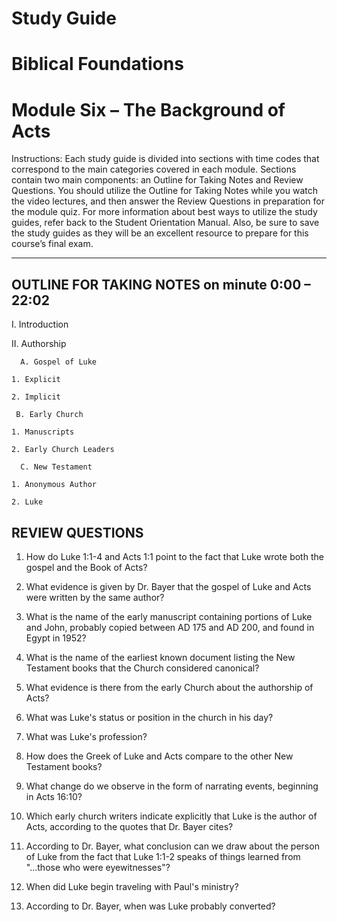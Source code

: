 # Study Guide 
# Biblical Foundations
# Module Six – The Background of Acts

Instructions: Each study guide is divided into sections with time codes that correspond to the main categories covered in each module. Sections contain two main components: an Outline for Taking Notes and Review Questions. You should utilize the Outline for Taking Notes while you watch the video lectures, and then answer the Review Questions in preparation for the module quiz. For more information about best ways to utilize the study guides, refer back to the Student Orientation Manual. Also, be sure to save the study guides as they will be an excellent resource to prepare for this course’s final exam.

**********************************

## OUTLINE FOR TAKING NOTES on minute 0:00 – 22:02

I. Introduction

II. Authorship


      A. Gospel of Luke 

  	1. Explicit 

  	2. Implicit

     B. Early Church 

  	1. Manuscripts 

  	2. Early Church Leaders

      C. New Testament

  	1. Anonymous Author

  	2. Luke


## REVIEW QUESTIONS

1. How do Luke 1:1-4 and Acts 1:1 point to the fact that Luke wrote both the gospel and the Book of Acts?
       
2. What evidence is given by Dr. Bayer that the gospel of Luke and Acts were written by the same author?
       
3. What is the name of the early manuscript containing portions of Luke and John, probably copied between AD 175 and AD 200, and found in Egypt in 1952? 
       
4. What is the name of the earliest known document listing the New Testament books that the Church considered canonical?
       
5. What evidence is there from the early Church about the authorship of Acts?
       
6. What was Luke's status or position in the church in his day?
       
7. What was Luke's profession?
       
8. How does the Greek of Luke and Acts compare to the other New Testament books?
       
9. What change do we observe in the form of narrating events, beginning in Acts 16:10?
       
10. Which early church writers indicate explicitly that Luke is the author of Acts, according to the quotes that Dr. Bayer cites?
       
11. According to Dr. Bayer, what conclusion can we draw about the person of Luke from the fact that Luke 1:1-2 speaks of things learned from "...those who were eyewitnesses"?
       
12. When did Luke begin traveling with Paul's ministry?
       
13. According to Dr. Bayer, when was Luke probably converted?


